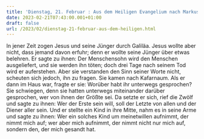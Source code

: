 ```yaml
---
title: 'Dienstag, 21. Februar : Aus dem Heiligen Evangelium nach Markus 9,30-37.'
date: 2023-02-21T07:43:00.001+01:00
draft: false
url: /2023/02/dienstag-21-februar-aus-dem-heiligen.html
---
```


In jener Zeit zogen Jesus und seine Jünger durch Galiläa. Jesus wollte aber nicht, dass jemand davon erfuhr; denn er wollte seine Jünger über etwas belehren. Er sagte zu ihnen: Der Menschensohn wird den Menschen ausgeliefert, und sie werden ihn töten; doch drei Tage nach seinem Tod wird er auferstehen. Aber sie verstanden den Sinn seiner Worte nicht, scheuten sich jedoch, ihn zu fragen. Sie kamen nach Kafarnaum. Als er dann im Haus war, fragte er sie: Worüber habt ihr unterwegs gesprochen? Sie schwiegen, denn sie hatten unterwegs miteinander darüber gesprochen, wer von ihnen der Größte sei. Da setzte er sich, rief die Zwölf und sagte zu ihnen: Wer der Erste sein will, soll der Letzte von allen und der Diener aller sein. Und er stellte ein Kind in ihre Mitte, nahm es in seine Arme und sagte zu ihnen: Wer ein solches Kind um meinetwillen aufnimmt, der nimmt mich auf; wer aber mich aufnimmt, der nimmt nicht nur mich auf, sondern den, der mich gesandt hat.